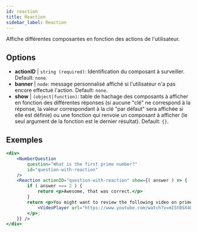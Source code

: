 ```yaml
---
id: reaction 
title: Reaction
sidebar_label: Reaction
---
```


Affiche différentes composantes en fonction des actions de l'utilisateur.

## Options

* __actionID__ | `string (required)`: Identification du composant à surveiller. Default: `none`.
* __banner__ | `node`: message personnalisé affiché si l'utilisateur n'a pas encore effectué l'action. Default: `none`.
* __show__ | `(object|function)`: table de hachage des composants à afficher en fonction des différentes réponses (si aucune "clé" ne correspond à la réponse, la valeur correspondant à la clé "par défaut" sera affichée si elle est définie) ou une fonction qui renvoie un composant à afficher (le seul argument de la fonction est le dernier résultat). Default: `{}`.


## Exemples

```jsx live
<div>
	<NumberQuestion
		question="What is the first prime number?"
		id="question-with-reaction"
	/>
	<Reaction actionID="question-with-reaction" show={( answer ) => {
		if ( answer === 2 ) {
			return <p>Awesome, that was correct.</p>
		}
		return <p>You might want to review the following video on prime numbers:
			<VideoPlayer url="https://www.youtube.com/watch?v=mIStB5X4U8M" />
		</p>;
	}} />
</div>
``` 

